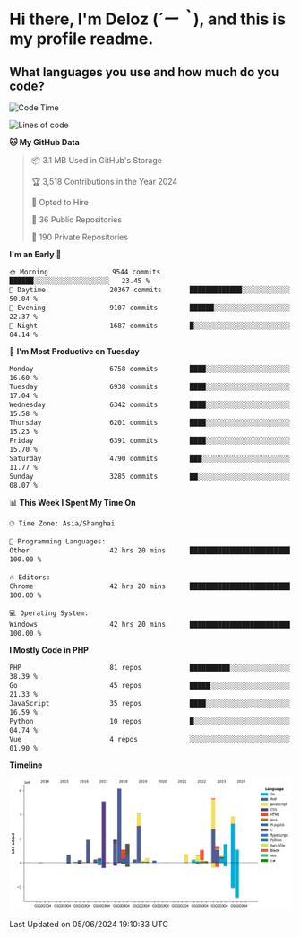 # **Hi there, I'm Deloz (*´ー｀*), and this is my profile readme.**

## **What languages you use and how much do you code?**

<!--START_SECTION:waka-->
![Code Time](http://img.shields.io/badge/Code%20Time-4%2C129%20hrs%2029%20mins-blue)

![Lines of code](https://img.shields.io/badge/From%20Hello%20World%20I%27ve%20Written-41.1%20million%20lines%20of%20code-blue)

**🐱 My GitHub Data** 

> 📦 3.1 MB Used in GitHub's Storage 
 > 
> 🏆 3,518 Contributions in the Year 2024
 > 
> 💼 Opted to Hire
 > 
> 📜 36 Public Repositories 
 > 
> 🔑 190 Private Repositories 
 > 
**I'm an Early 🐤** 

```text
🌞 Morning                9544 commits        ██████░░░░░░░░░░░░░░░░░░░   23.45 % 
🌆 Daytime                20367 commits       █████████████░░░░░░░░░░░░   50.04 % 
🌃 Evening                9107 commits        ██████░░░░░░░░░░░░░░░░░░░   22.37 % 
🌙 Night                  1687 commits        █░░░░░░░░░░░░░░░░░░░░░░░░   04.14 % 
```
📅 **I'm Most Productive on Tuesday** 

```text
Monday                   6758 commits        ████░░░░░░░░░░░░░░░░░░░░░   16.60 % 
Tuesday                  6938 commits        ████░░░░░░░░░░░░░░░░░░░░░   17.04 % 
Wednesday                6342 commits        ████░░░░░░░░░░░░░░░░░░░░░   15.58 % 
Thursday                 6201 commits        ████░░░░░░░░░░░░░░░░░░░░░   15.23 % 
Friday                   6391 commits        ████░░░░░░░░░░░░░░░░░░░░░   15.70 % 
Saturday                 4790 commits        ███░░░░░░░░░░░░░░░░░░░░░░   11.77 % 
Sunday                   3285 commits        ██░░░░░░░░░░░░░░░░░░░░░░░   08.07 % 
```


📊 **This Week I Spent My Time On** 

```text
🕑︎ Time Zone: Asia/Shanghai

💬 Programming Languages: 
Other                    42 hrs 20 mins      █████████████████████████   100.00 % 

🔥 Editors: 
Chrome                   42 hrs 20 mins      █████████████████████████   100.00 % 

💻 Operating System: 
Windows                  42 hrs 20 mins      █████████████████████████   100.00 % 
```

**I Mostly Code in PHP** 

```text
PHP                      81 repos            ██████████░░░░░░░░░░░░░░░   38.39 % 
Go                       45 repos            █████░░░░░░░░░░░░░░░░░░░░   21.33 % 
JavaScript               35 repos            ████░░░░░░░░░░░░░░░░░░░░░   16.59 % 
Python                   10 repos            █░░░░░░░░░░░░░░░░░░░░░░░░   04.74 % 
Vue                      4 repos             ░░░░░░░░░░░░░░░░░░░░░░░░░   01.90 % 
```



**Timeline**

![Lines of Code chart](https://raw.githubusercontent.com/deloz/deloz/main/assets/bar_graph.png)


 Last Updated on 05/06/2024 19:10:33 UTC
<!--END_SECTION:waka-->
